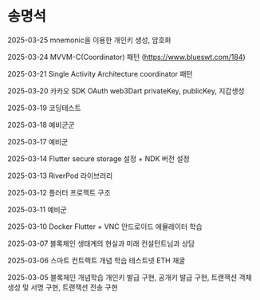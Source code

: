 # 송명석
2025-03-25
mnemonic을 이용한 개인키 생성, 암호화

2025-03-24
MVVM-C(Coordinator) 패턴 (https://www.blueswt.com/184)

2025-03-21
Single Activity Architecture
coordinator 패턴

2025-03-20
카카오 SDK OAuth
web3Dart privateKey, publicKey, 지갑생성

2025-03-19
코딩테스트

2025-03-18
예비군군

2025-03-17
예비군

2025-03-14
Flutter secure storage 설정 + NDK 버전 설정

2025-03-13
RiverPod 라이브러리

2025-03-12
플러터 프로젝트 구조

2025-03-11
예비군

2025-03-10
Docker Flutter + VNC 안드로이드 에뮬레이터 학습

2025-03-07
블록체인 생태계의 현실과 미래 컨설턴트님과 상담

2025-03-06
스마트 컨트렉트 개념 학습
테스트넷 ETH 채굴

2025-03-05
블록체인 개념학습
개인키 발급 구현, 공개키 발급 구현, 트랜잭션 객체 생성 및 서명 구현, 트랜잭션 전송 구현
